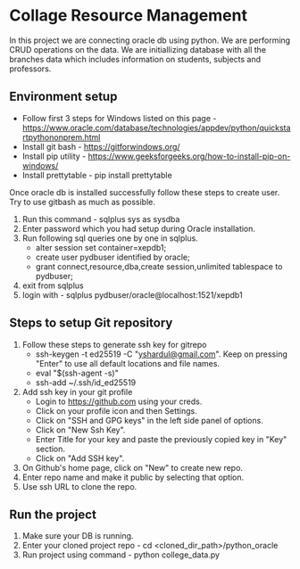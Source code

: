 # Collage Resource Management
In this project we are connecting oracle db using python. We are performing CRUD operations on the data. We are initiallizing database with all the branches data which includes information on students, subjects and professors. 

## Environment setup
- Follow first 3 steps for Windows listed on this page - https://www.oracle.com/database/technologies/appdev/python/quickstartpythononprem.html
- Install git bash - https://gitforwindows.org/
- Install pip utility - https://www.geeksforgeeks.org/how-to-install-pip-on-windows/
- Install prettytable - pip install prettytable

Once oracle db is installed successfully follow these steps to create user. Try to use gitbash as much as possible.
1. Run this command - sqlplus sys as sysdba
2. Enter password which you had setup during Oracle installation.
3. Run following sql queries one by one in sqlplus.
    - alter session set container=xepdb1; 
    - create user pydbuser identified by oracle;
    - grant connect,resource,dba,create session,unlimited tablespace to pydbuser;
4. exit from sqlplus
5. login with - sqlplus pydbuser/oracle@localhost:1521/xepdb1

## Steps to setup Git repository
1. Follow these steps to generate ssh key for gitrepo
   - ssh-keygen -t ed25519 -C "yshardul@gmail.com". Keep on pressing "Enter" to use all default locations and file names.
   - eval "$(ssh-agent -s)"
   - ssh-add ~/.ssh/id_ed25519
2. Add ssh key in your git profile
   - Login to https://github.com using your creds.
   - Click on your profile icon and then Settings.
   - Click on "SSH and GPG keys" in the left side panel of options.
   - Click on "New Ssh Key".
   - Enter Title for your key and paste the previously copied key in "Key" section.
   - Click on "Add SSH key".
3. On Github's home page, click on "New" to create new repo.
4. Enter repo name and make it public by selecting that option.
5. Use ssh URL to clone the repo.

## Run the project
1. Make sure your DB is running.
2. Enter your cloned project repo - cd <cloned_dir_path>/python_oracle
3. Run project using command - python college_data.py
